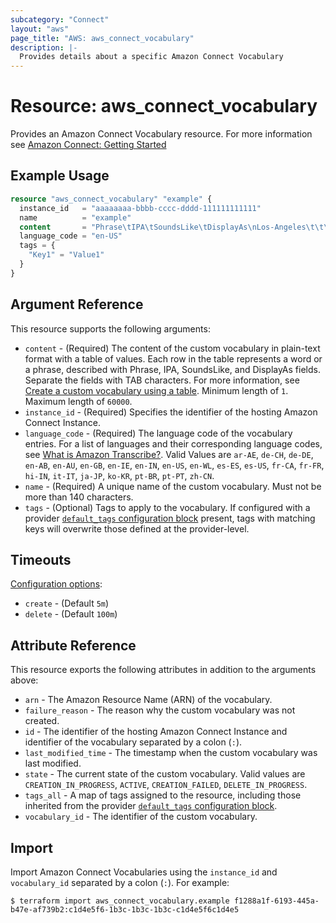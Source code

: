 ```yaml
---
subcategory: "Connect"
layout: "aws"
page_title: "AWS: aws_connect_vocabulary"
description: |-
  Provides details about a specific Amazon Connect Vocabulary
---
```


# Resource: aws_connect_vocabulary

Provides an Amazon Connect Vocabulary resource. For more information see
[Amazon Connect: Getting Started](https://docs.aws.amazon.com/connect/latest/adminguide/amazon-connect-get-started.html)

## Example Usage

```terraform
resource "aws_connect_vocabulary" "example" {
  instance_id   = "aaaaaaaa-bbbb-cccc-dddd-111111111111"
  name          = "example"
  content       = "Phrase\tIPA\tSoundsLike\tDisplayAs\nLos-Angeles\t\t\tLos Angeles\nF.B.I.\tɛ f b i aɪ\t\tFBI\nEtienne\t\teh-tee-en\t"
  language_code = "en-US"
  tags = {
    "Key1" = "Value1"
  }
}
```

## Argument Reference

This resource supports the following arguments:

* `content` - (Required) The content of the custom vocabulary in plain-text format with a table of values. Each row in the table represents a word or a phrase, described with Phrase, IPA, SoundsLike, and DisplayAs fields. Separate the fields with TAB characters. For more information, see [Create a custom vocabulary using a table](https://docs.aws.amazon.com/transcribe/latest/dg/custom-vocabulary.html#create-vocabulary-table). Minimum length of `1`. Maximum length of `60000`.
* `instance_id` - (Required) Specifies the identifier of the hosting Amazon Connect Instance.
* `language_code` - (Required) The language code of the vocabulary entries. For a list of languages and their corresponding language codes, see [What is Amazon Transcribe?](https://docs.aws.amazon.com/transcribe/latest/dg/transcribe-whatis.html). Valid Values are `ar-AE`, `de-CH`, `de-DE`, `en-AB`, `en-AU`, `en-GB`, `en-IE`, `en-IN`, `en-US`, `en-WL`, `es-ES`, `es-US`, `fr-CA`, `fr-FR`, `hi-IN`, `it-IT`, `ja-JP`, `ko-KR`, `pt-BR`, `pt-PT`, `zh-CN`.
* `name` - (Required) A unique name of the custom vocabulary. Must not be more than 140 characters.
* `tags` - (Optional) Tags to apply to the vocabulary. If configured with a provider
[`default_tags` configuration block](https://registry.terraform.io/providers/hashicorp/aws/latest/docs#default_tags-configuration-block) present, tags with matching keys will overwrite those defined at the provider-level.

## Timeouts

[Configuration options](https://developer.hashicorp.com/terraform/language/resources/syntax#operation-timeouts):

* `create` - (Default `5m`)
* `delete` - (Default `100m`)

## Attribute Reference

This resource exports the following attributes in addition to the arguments above:

* `arn` - The Amazon Resource Name (ARN) of the vocabulary.
* `failure_reason` - The reason why the custom vocabulary was not created.
* `id` - The identifier of the hosting Amazon Connect Instance and identifier of the vocabulary
separated by a colon (`:`).
* `last_modified_time` - The timestamp when the custom vocabulary was last modified.
* `state` - The current state of the custom vocabulary. Valid values are `CREATION_IN_PROGRESS`, `ACTIVE`, `CREATION_FAILED`, `DELETE_IN_PROGRESS`.
* `tags_all` - A map of tags assigned to the resource, including those inherited from the provider [`default_tags` configuration block](https://registry.terraform.io/providers/hashicorp/aws/latest/docs#default_tags-configuration-block).
* `vocabulary_id` - The identifier of the custom vocabulary.

## Import

Import Amazon Connect Vocabularies using the `instance_id` and `vocabulary_id` separated by a colon (`:`). For example:

```
$ terraform import aws_connect_vocabulary.example f1288a1f-6193-445a-b47e-af739b2:c1d4e5f6-1b3c-1b3c-1b3c-c1d4e5f6c1d4e5
```
